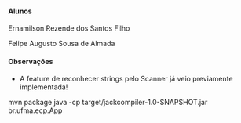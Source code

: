 #### Alunos
Ernamilson Rezende dos Santos Filho

Felipe Augusto Sousa de Almada


#### Observações
- A feature de reconhecer strings pelo Scanner já veio previamente implementada!

mvn package
java -cp target/jackcompiler-1.0-SNAPSHOT.jar br.ufma.ecp.App

